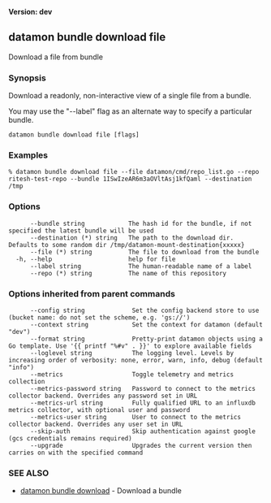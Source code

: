 **Version: dev**

## datamon bundle download file

Download a file from bundle

### Synopsis

Download a readonly, non-interactive view of a single file
from a bundle.

You may use the "--label" flag as an alternate way to specify a particular bundle.


```
datamon bundle download file [flags]
```

### Examples

```
% datamon bundle download file --file datamon/cmd/repo_list.go --repo ritesh-test-repo --bundle 1ISwIzeAR6m3aOVltAsj1kfQaml --destination /tmp
```

### Options

```
      --bundle string            The hash id for the bundle, if not specified the latest bundle will be used
      --destination (*) string   The path to the download dir. Defaults to some random dir /tmp/datamon-mount-destination{xxxxx}
      --file (*) string          The file to download from the bundle
  -h, --help                     help for file
      --label string             The human-readable name of a label
      --repo (*) string          The name of this repository
```

### Options inherited from parent commands

```
      --config string             Set the config backend store to use (bucket name: do not set the scheme, e.g. 'gs://')
      --context string            Set the context for datamon (default "dev")
      --format string             Pretty-print datamon objects using a Go template. Use '{{ printf "%#v" . }}' to explore available fields
      --loglevel string           The logging level. Levels by increasing order of verbosity: none, error, warn, info, debug (default "info")
      --metrics                   Toggle telemetry and metrics collection
      --metrics-password string   Password to connect to the metrics collector backend. Overrides any password set in URL
      --metrics-url string        Fully qualified URL to an influxdb metrics collector, with optional user and password
      --metrics-user string       User to connect to the metrics collector backend. Overrides any user set in URL
      --skip-auth                 Skip authentication against google (gcs credentials remains required)
      --upgrade                   Upgrades the current version then carries on with the specified command
```

### SEE ALSO

* [datamon bundle download](datamon_bundle_download.md)	 - Download a bundle


